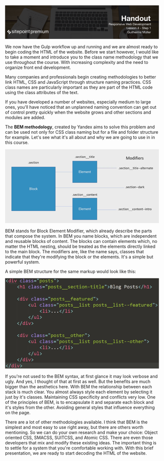 ![](headings/4.1.png)

We now have the Gulp workflow up and running and we are almost ready to begin coding the HTML of the website. Before we start however, I would like to take a moment and introduce you to the class name methodology that we use throughout the course. With increasing complexity and the need to organize front end development.

Many companies and professionals begin creating methodologies to better link HTML, CSS and JavaScript through structure naming practices. CSS class names are particularly important as they are part of the HTML code using the class attributes of the text. 

If you have developed a number of websites, especially medium to large ones, you'll have noticed that an unplanned naming convention can get out of control pretty quickly when the website grows and other sections and modules are added.

The **BEM methodology**, created by Yandex aims to solve this problem and can be used not only for CSS class naming but for a file and folder structure for example. Let's see what it's all about and why we are going to use in in this course.

![](images/4-1_bem.png)

BEM stands for Block Element Modifier, which already describe the parts that compose the system. In BEM you name blocks, which are independent and reusable blocks of content. The blocks can contain elements which, no matter the HTML nesting, should be treated as the elements directly linked to the main block. The modifiers are, like the name says, classes that indicate that they're modifying the block or the elements. It's a simple but powerful system.

A simple BEM structure for the same markup would look like this:

![](images/4-1_bem_example.png)

If you're not used to the BEM syntax, at first glance it may look verbose and ugly. And yes, I thought of that at first as well. But the benefits are much bigger than the aesthetics here. With BEM the relationship between each stack is much clear. You almost always style each element by selecting it just by it's classes. Maintaining CSS specificity and conflicts very low. One of the principles of BEM, is to encapsulate it and separate each block and it's styles from the other. Avoiding general styles that influence everything on the page.

There are a lot of other methodologies available. I think that BEM is the simplest and most easy to use right away, but there are others worth mentioning. So we can do your own research and make your choice: Object oriented CSS, SMACSS, SUITCSS, and Atomic CSS. There are even those developers that mix and modify these existing ideas. The important thing is to settle for a system that you're comfortable working with. With this brief presentation, we are ready to start decoding the HTML of the website.


